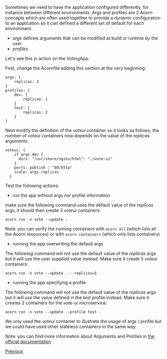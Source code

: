 Sometimes we need to have the application configured differently, for instance between different environments. Args and profiles are 2 Acorn concepts which are often used together to provide a dynamic configuration to an application so it can defined a different set of default for each environment.

- *args* defines arguments that can be modified at build or runtime by the user
- *profiles* 

Let's see this in action on the VotingApp.

First, change the Acornfile adding this section at the very beginning:

```
args: {
    replicas: 3
}
profiles: {
    dev: {
        replicas: 1
    }
    test: {
        replicas: 2
    }
}
```

Next modify the definition of the *voteui* container so it looks as follows, the number of *voteui* containers now depends on the value of the *replicas* arguments:

```
voteui: {
    if args.dev {
      dirs: "/usr/share/nginx/html": "./vote-ui"
    } 
    ports: publish : "80/http"
    scale: args.replicas
  }
```

Test the following actions:

- run the app without args nor profile information

make sure the following command uses the default value of the *replicas* args, it should then create 3 *voteui* containers:

```
acorn run -n vote --update .
```

Note: you can verify the running containers with ```acorn all``` (which lists all the Acorn resources) or with ```acorn containers``` (which only lists containers)

- running the app overwriting the default args

The following command will not use the default value of the *replicas* args but it will use the user supplied value instead. Make sure it create 5 *voteui* containers:

```
acorn run -n vote --update . --replicas=5
```

- running the app specifying a profile

The following command will not use the default value of the *replicas* args but it will use the value defined in the *test* profile instead. Make sure it creates 2 containers for the *vote-ui* microservice:

```
acorn run -n vote --update --profile test .
```

We only used the *voteui* container to illustrate the usage of args / profile but we could have used other stateless containers in the same way.

Note: you can find more information about Arguments and Profiles in [the official documentation](https://docs.acorn.io/authoring/args-and-profiles)

[Previous](./router.md)  
